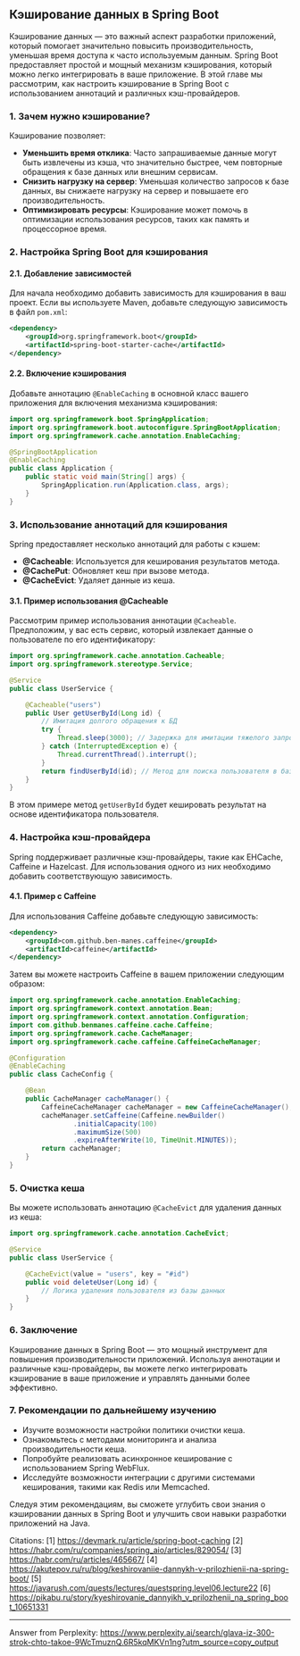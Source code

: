 ## Кэширование данных в Spring Boot

Кэширование данных — это важный аспект разработки приложений, который помогает значительно повысить производительность, уменьшая время доступа к часто используемым данным. Spring Boot предоставляет простой и мощный механизм кэширования, который можно легко интегрировать в ваше приложение. В этой главе мы рассмотрим, как настроить кэширование в Spring Boot с использованием аннотаций и различных кэш-провайдеров.

### 1. Зачем нужно кэширование?

Кэширование позволяет:

- **Уменьшить время отклика**: Часто запрашиваемые данные могут быть извлечены из кэша, что значительно быстрее, чем повторные обращения к базе данных или внешним сервисам.
- **Снизить нагрузку на сервер**: Уменьшая количество запросов к базе данных, вы снижаете нагрузку на сервер и повышаете его производительность.
- **Оптимизировать ресурсы**: Кэширование может помочь в оптимизации использования ресурсов, таких как память и процессорное время.

### 2. Настройка Spring Boot для кэширования

#### 2.1. Добавление зависимостей

Для начала необходимо добавить зависимость для кэширования в ваш проект. Если вы используете Maven, добавьте следующую зависимость в файл `pom.xml`:

```xml
<dependency>
    <groupId>org.springframework.boot</groupId>
    <artifactId>spring-boot-starter-cache</artifactId>
</dependency>
```

#### 2.2. Включение кэширования

Добавьте аннотацию `@EnableCaching` в основной класс вашего приложения для включения механизма кэширования:

```java
import org.springframework.boot.SpringApplication;
import org.springframework.boot.autoconfigure.SpringBootApplication;
import org.springframework.cache.annotation.EnableCaching;

@SpringBootApplication
@EnableCaching
public class Application {
    public static void main(String[] args) {
        SpringApplication.run(Application.class, args);
    }
}
```

### 3. Использование аннотаций для кэширования

Spring предоставляет несколько аннотаций для работы с кэшем:

- **@Cacheable**: Используется для кеширования результатов метода.
- **@CachePut**: Обновляет кеш при вызове метода.
- **@CacheEvict**: Удаляет данные из кеша.

#### 3.1. Пример использования @Cacheable

Рассмотрим пример использования аннотации `@Cacheable`. Предположим, у вас есть сервис, который извлекает данные о пользователе по его идентификатору:

```java
import org.springframework.cache.annotation.Cacheable;
import org.springframework.stereotype.Service;

@Service
public class UserService {

    @Cacheable("users")
    public User getUserById(Long id) {
        // Имитация долгого обращения к БД
        try {
            Thread.sleep(3000); // Задержка для имитации тяжелого запроса
        } catch (InterruptedException e) {
            Thread.currentThread().interrupt();
        }
        return findUserById(id); // Метод для поиска пользователя в базе данных
    }
}
```

В этом примере метод `getUserById` будет кешировать результат на основе идентификатора пользователя.

### 4. Настройка кэш-провайдера

Spring поддерживает различные кэш-провайдеры, такие как EHCache, Caffeine и Hazelcast. Для использования одного из них необходимо добавить соответствующую зависимость.

#### 4.1. Пример с Caffeine

Для использования Caffeine добавьте следующую зависимость:

```xml
<dependency>
    <groupId>com.github.ben-manes.caffeine</groupId>
    <artifactId>caffeine</artifactId>
</dependency>
```

Затем вы можете настроить Caffeine в вашем приложении следующим образом:

```java
import org.springframework.cache.annotation.EnableCaching;
import org.springframework.context.annotation.Bean;
import org.springframework.context.annotation.Configuration;
import com.github.benmanes.caffeine.cache.Caffeine;
import org.springframework.cache.CacheManager;
import org.springframework.cache.caffeine.CaffeineCacheManager;

@Configuration
@EnableCaching
public class CacheConfig {

    @Bean
    public CacheManager cacheManager() {
        CaffeineCacheManager cacheManager = new CaffeineCacheManager();
        cacheManager.setCaffeine(Caffeine.newBuilder()
                .initialCapacity(100)
                .maximumSize(500)
                .expireAfterWrite(10, TimeUnit.MINUTES));
        return cacheManager;
    }
}
```

### 5. Очистка кеша

Вы можете использовать аннотацию `@CacheEvict` для удаления данных из кеша:

```java
import org.springframework.cache.annotation.CacheEvict;

@Service
public class UserService {

    @CacheEvict(value = "users", key = "#id")
    public void deleteUser(Long id) {
        // Логика удаления пользователя из базы данных
    }
}
```

### 6. Заключение

Кэширование данных в Spring Boot — это мощный инструмент для повышения производительности приложений. Используя аннотации и различные кэш-провайдеры, вы можете легко интегрировать кэширование в ваше приложение и управлять данными более эффективно.

### 7. Рекомендации по дальнейшему изучению

- Изучите возможности настройки политики очистки кеша.
- Ознакомьтесь с методами мониторинга и анализа производительности кеша.
- Попробуйте реализовать асинхронное кеширование с использованием Spring WebFlux.
- Исследуйте возможности интеграции с другими системами кеширования, такими как Redis или Memcached.

Следуя этим рекомендациям, вы сможете углубить свои знания о кэшировании данных в Spring Boot и улучшить свои навыки разработки приложений на Java.

Citations:
[1] https://devmark.ru/article/spring-boot-caching
[2] https://habr.com/ru/companies/spring_aio/articles/829054/
[3] https://habr.com/ru/articles/465667/
[4] https://akutepov.ru/ru/blog/keshirovaniie-dannykh-v-prilozhienii-na-spring-boot/
[5] https://javarush.com/quests/lectures/questspring.level06.lecture22
[6] https://pikabu.ru/story/kyeshirovanie_dannyikh_v_prilozhenii_na_spring_boot_10651331

---
Answer from Perplexity: https://www.perplexity.ai/search/glava-iz-300-strok-chto-takoe-9WcTmuznQ.6R5kqMKVn1ng?utm_source=copy_output
